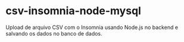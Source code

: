 # csv-insomnia-node-mysql
Upload de arquivo CSV com o Insomnia usando Node.js no backend e salvando os dados no banco de dados.
